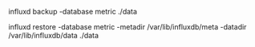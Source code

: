 influxd backup -database metric ./data

influxd restore -database metric -metadir /var/lib/influxdb/meta -datadir /var/lib/influxdb/data ./data
